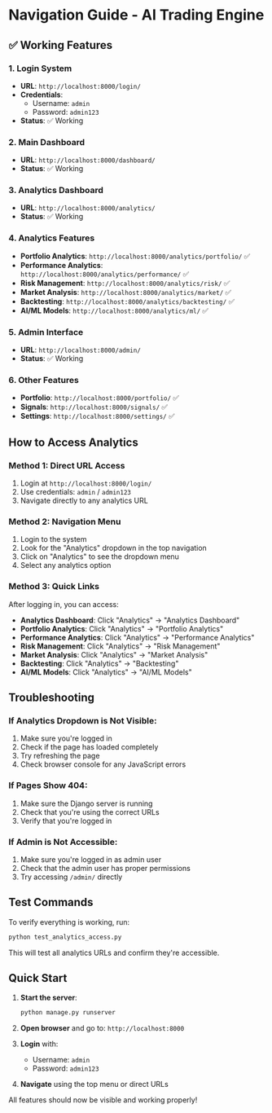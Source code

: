 # Navigation Guide - AI Trading Engine

## ✅ Working Features

### 1. **Login System**
- **URL**: `http://localhost:8000/login/`
- **Credentials**: 
  - Username: `admin`
  - Password: `admin123`
- **Status**: ✅ Working

### 2. **Main Dashboard**
- **URL**: `http://localhost:8000/dashboard/`
- **Status**: ✅ Working

### 3. **Analytics Dashboard**
- **URL**: `http://localhost:8000/analytics/`
- **Status**: ✅ Working

### 4. **Analytics Features**
- **Portfolio Analytics**: `http://localhost:8000/analytics/portfolio/` ✅
- **Performance Analytics**: `http://localhost:8000/analytics/performance/` ✅
- **Risk Management**: `http://localhost:8000/analytics/risk/` ✅
- **Market Analysis**: `http://localhost:8000/analytics/market/` ✅
- **Backtesting**: `http://localhost:8000/analytics/backtesting/` ✅
- **AI/ML Models**: `http://localhost:8000/analytics/ml/` ✅

### 5. **Admin Interface**
- **URL**: `http://localhost:8000/admin/`
- **Status**: ✅ Working

### 6. **Other Features**
- **Portfolio**: `http://localhost:8000/portfolio/` ✅
- **Signals**: `http://localhost:8000/signals/` ✅
- **Settings**: `http://localhost:8000/settings/` ✅

## How to Access Analytics

### Method 1: Direct URL Access
1. Login at `http://localhost:8000/login/`
2. Use credentials: `admin` / `admin123`
3. Navigate directly to any analytics URL

### Method 2: Navigation Menu
1. Login to the system
2. Look for the "Analytics" dropdown in the top navigation
3. Click on "Analytics" to see the dropdown menu
4. Select any analytics option

### Method 3: Quick Links
After logging in, you can access:
- **Analytics Dashboard**: Click "Analytics" → "Analytics Dashboard"
- **Portfolio Analytics**: Click "Analytics" → "Portfolio Analytics"
- **Performance Analytics**: Click "Analytics" → "Performance Analytics"
- **Risk Management**: Click "Analytics" → "Risk Management"
- **Market Analysis**: Click "Analytics" → "Market Analysis"
- **Backtesting**: Click "Analytics" → "Backtesting"
- **AI/ML Models**: Click "Analytics" → "AI/ML Models"

## Troubleshooting

### If Analytics Dropdown is Not Visible:
1. Make sure you're logged in
2. Check if the page has loaded completely
3. Try refreshing the page
4. Check browser console for any JavaScript errors

### If Pages Show 404:
1. Make sure the Django server is running
2. Check that you're using the correct URLs
3. Verify that you're logged in

### If Admin is Not Accessible:
1. Make sure you're logged in as admin user
2. Check that the admin user has proper permissions
3. Try accessing `/admin/` directly

## Test Commands

To verify everything is working, run:
```bash
python test_analytics_access.py
```

This will test all analytics URLs and confirm they're accessible.

## Quick Start

1. **Start the server**:
   ```bash
   python manage.py runserver
   ```

2. **Open browser** and go to: `http://localhost:8000`

3. **Login** with:
   - Username: `admin`
   - Password: `admin123`

4. **Navigate** using the top menu or direct URLs

All features should now be visible and working properly!




